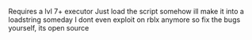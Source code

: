 Requires a lvl 7+ executor
Just load the script somehow ill make it into a loadstring someday
I dont even exploit on rblx anymore so fix the bugs yourself, its open source
